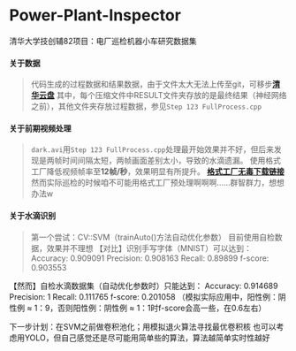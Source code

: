 # Power-Plant-Inspector
清华大学技创辅82项目：电厂巡检机器小车研究数据集

#### 关于数据

> 代码生成的过程数据和结果数据，由于文件太大无法上传至git，可移步[**清华云盘**](https://cloud.tsinghua.edu.cn/#group/4445/lib/76d50336-c98e-49a0-a3df-7415cc6f3f19)
其中，每个压缩文件中RESULT文件夹存放的是最终结果（神经网络之前），其他文件夹存放过程数据，参见`Step 123 FullProcess.cpp`

#### 关于前期视频处理

> `dark.avi`用`Step 123 FullProcess.cpp`处理最开始效果并不好，但后来发现是两帧时间间隔太短，两帧画面差别太小，导致的水滴遗漏。
使用格式工厂降低视频帧率至**12帧/秒**，效果明显有所提升。
[**格式工厂无毒下载链接**](http://soft.onlinedown.net/soft/983615.htm)
然而实际巡检的时候咱不可能用格式工厂预处理啊啊啊……群智群力，想想办法w

#### 关于水滴识别
> 第一个尝试：CV::SVM（trainAuto()方法自动优化参数）
目前使用自检数据，效果并不理想
【对比】识别手写字体（MNIST）可以达到：
Accuracy: 0.909091
Precision: 0.908163
Recall: 0.89899
f-score: 0.903553

【然而】自检水滴数据集（自动优化参数时）只能达到：
Accuracy: 0.914689
Precision: 1
Recall: 0.111765
f-score: 0.201058
（模拟实际应用中，阳性例：阴性例 ≈ 1：9，否则阳性例：阴性例 ≈ 1：1时f-score会高一些，在0.6左右）

下一步计划：在SVM之前做卷积池化；用模拟退火算法寻找最优卷积核
也可以考虑用YOLO，但自己感觉还是尽可能用简单些的算法，算法越简单实时性越好
